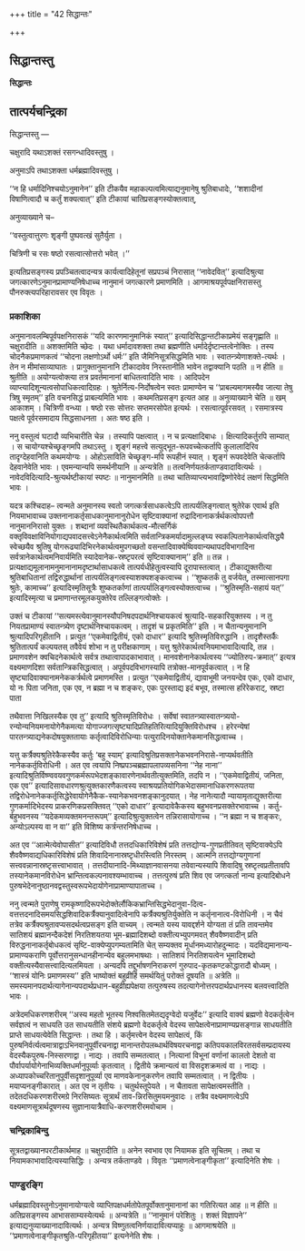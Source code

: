 +++
title = "42 सिद्धान्तः"

+++


## सिद्धान्तस्तु

**सिद्धान्तः**

## **तात्पर्यचन्द्रिका**

सिद्धान्तस्तु —

चक्षुरादि यथाऽशक्तं रसगन्धादिवस्तुषु ।

अनुमाऽपि तथाऽशक्ता धर्मब्रह्मादिवस्तुषु ।

‘‘न हि धर्मादिनिश्चयोऽनुमानेन’’ इति टीकयैव महाकल्पत्वमित्याद्यनुमानेषु श्रुतिबाधादेः, ‘‘शशादीनां विषाणित्वादौ च कर्तुं शक्यत्वात्’’ इति टीकायां चातिप्रसङ्गस्योक्तत्वात्,

अनुव्याख्याने च–

‘‘वस्तुत्वात्तुरगः शृृङ्गी पुष्पवत्खं सुतैर्युता ।

चित्रिणी च रसः षष्ठो रसत्वात्सोत्तरो भवेत् ।’’

इत्यतिप्रसङ्गस्य प्रपञ्चितत्वादन्यत्र कार्यत्वादिहेतूनां सप्रपञ्चं निरासात् ‘‘नावेदवित्’’ इत्यादिश्रुत्या जगत्कारणेऽनुमानप्रामाण्यनिषेधाच्च नानुमानं जगत्कारणे प्रमाणमिति । आगमाश्रयपूर्वपक्षनिरासस्तु पौनरुक्त्यपरिहारावसर एव विवृतः ।

### **प्रकाशिका**

अनुमानावलम्बिपूर्वपक्षनिरासकं ‘‘यदि कारणमानुमानिकं स्यात्’’ इत्यादिसिद्धान्तटीकाप्रमेयं सङ्गृह्णाति ॥ चक्षुरादीति ॥ अशक्तमिति च्छेदः । यथा धर्मादावशक्ता तथा ब्रह्मणीति धर्मादेर्दृष्टान्तत्वेनोक्तिः । तस्य चोदनैकप्रमाणकत्वं ‘‘चोदना लक्षणोऽर्थो धर्मः’’ इति जैमिनिसूत्रसिद्धमिति भावः । स्वातन्त्र्येणाशक्ते-त्यर्थः । तेन न मीमांसाव्याघातः । प्रागुक्तानुमानानि टीकादावेव निरस्तानीति भावेन तद्वाक्यानि पठति ॥ न हीति ॥ श्रुतीति ॥ अयोग्यत्वोक्त्या तत्र प्रवर्तमानानां बाधितत्वादिति भावः । आदिपदेन व्याप्त्यादिशून्यत्वसोपाधिकत्वादिग्रहः । श्रुतेर्नित्य-निर्दोषत्वेन स्वतः प्रामाण्येन च ‘‘प्राबल्यमागमस्यैव जात्या तेषु त्रिषु स्मृतम्’’ इति वचनसिद्धं प्राबल्यमिति भावः । कथमतिप्रसङ्ग इत्यत आह ॥ अनुव्याख्याने चेति ॥ खम् आकाशम् । चित्रिणी वन्ध्या । षष्ठो रसः सोत्तरः सप्तमरसोपेत इत्यर्थः । रसत्वात्पूर्वरसवत् । रसमात्रस्य पक्षत्वे पूर्वरसमादाय सिद्धसाधनता । अतः षष्ठ इति ।

ननु वस्तुत्वं घटादौ व्यभिचारीति चेन्न । तस्यापि पक्षत्वात् । न च प्रत्यक्षादिबाधः । क्षित्यादिकर्तुरपि साम्यात् । स चायोग्यश्चेच्छृङ्गमपि तथाऽस्तु । शृृङ्गं महत्त्वे सत्युद्भूत-रूपवच्चेत्कर्तापि कुलालादिरिव तादृग्देहवानिति कथमयोग्यः । ओहोऽसाविति चेच्छृङ्ग-मपि रूपहीनं स्यात् । शृृङ्गं रूपवदेवेति चेत्कर्तापि देहवानेवेति भावः । एवमन्यान्यपि समर्थनीयानि ॥ अन्यत्रेति ॥ तत्वनिर्णयतर्कताण्डवादावित्यर्थः । नावेदविदित्यादि-श्रुत्यर्थष्टीकायां स्पष्टः ॥ नानुमानमिति ॥ तथा चातिव्याप्त्यभावाद्विष्णोरेवेदं लक्षणं सिद्धमिति भावः ।

यदत्र कश्चिदाह– त्वन्मते अनुमानस्य स्वतो जगत्कर्त्रसाधकत्वेऽपि तात्पर्यलिङ्गत्वात् श्रुतेरेक एवार्थ इति नियमाभावाच्च उक्तनानाकर्तृसाधकानुमानानुरोधेन सृष्टिवाक्यानां रुद्रादिनानाकर्त्रर्थकत्वोपपत्तौ नानुमाननिरासो युक्तः । शब्दानां व्यवस्थितैकार्थकत्व-मौत्सर्गिकं वक्तृविवक्षाविनियोगाद्यपवादसत्त्वेऽनेनैकार्थत्वमिति सर्वतान्त्रिकमर्यादामुल्लङ्घ्य स्वकल्पितानेकार्थत्वसिद्ध्यै स्वेच्छयैव श्रुतिषु योगरूढ्यादिभिरनेकार्थत्वमुपगच्छतो वसन्तादिवाक्येष्विववान्यथापदविभागादिना सर्वत्रानेकार्थत्वमनिवार्यमिति स्यादेवानेक-स्रष्टृपरत्वं सृष्टिवाक्यानाम्’’ इति ॥ तन्न । प्रत्यक्षाद्यमूलानामनुमानानामदृष्टार्थासाधकत्वे तात्पर्यधीहेतुत्वस्यापि दूरापास्तत्वात् । टीकाद्युक्तरीत्या श्रुतिबाधितानां तद्विरुद्धार्थानां तात्पर्यलिङ्गत्वस्याशक्यशङ्कत्वाच्च । ‘‘शुष्कतर्कं तु वर्जयेत्, तस्मात्सानपगा श्रुतेः, कामाच्च’’ इत्यादिस्मृतिसूत्रैः शुष्कतर्काणां तात्पर्यालिङ्गत्वस्योक्तत्वाच्च । ‘‘श्रुतिस्मृति-सहायं यत्’’ इत्यादिस्मृत्या च प्रमाणान्तरमूलकयुक्तेरेव तल्लिङ्गत्वोक्तेः ।

उक्तं च टीकायां ‘‘सत्यमस्त्येवानुमानस्यौपनिषदपदार्थनिश्चायकत्वं श्रुत्यादि-सहकारियुक्तस्य । न तु नियतप्रामाण्यं स्वातन्त्र्येण दृष्टार्थनिश्चायकत्वम् । तादृशं च प्रकृतमिति’’ इति । न चैतान्यनुमानानि श्रुत्यादिपरिगृहीतानि । प्रत्युत ‘‘एकमेवाद्वितीयं, एको दाधार’’ इत्यादि श्रुतिस्मृतिविरुद्धानि । तादृशैस्तर्कैः श्रुतितात्पर्यं कल्पयतस् तवैवेयं शोभा न तु परीक्षकाणाम् । यत्तु श्रुतेरेकार्थत्वनियमाभावादित्यादि, तन्न । प्रमाणवशेन क्वचिदनेकार्थत्वे सर्वत्र तथात्वापादकाभावात् । मानवशेनानेकार्थत्वस्य ‘‘ज्योतिरुप-क्रमात्’’ इत्यत्र वक्ष्यमाणदिशा सर्वतान्त्रिकसिद्धत्वात् । अपूर्वपदविभागस्यापि तत्रोक्त-मानपूर्वकत्वात् । न हि सृष्ट्यादिवाक्यानामनेककर्त्रर्थत्वे प्रमाणमस्ति । प्रत्युत ‘‘एकमेवाद्वितीयं, द्यावाभूमी जनयन्देव एकः, एको दाधार, यो नः पिता जनिता, एक एव, न ब्रह्मा न च शङ्करः, एकः पुरस्ताद्य इदं बभूव, तस्मात्स हरिरेकराट्, स्रष्टा पाता

तथैवात्ता निखिलस्यैक एव तु’’ इत्यादि श्रुतिस्मृतिविरोधः । सर्वेषां स्वातन्त्र्यास्वातन्त्र्ययो- रन्योन्यनियमनायोगेनैकमत्या योगाज्जगत्सृष्ट्यादिप्रतिहतिरित्यादियुक्तिविरोधश्च । हरेरन्येषां पारतन्त्र्याद्यनेकदोषयुक्ततायाः कर्तृत्वादिविरोधिन्याः पत्युरादिनयोक्तानेकमानसिद्धत्वाच्च ।

यत्तु कर्त्रैक्यश्रुतिरेकैकस्यैव कर्तुः ‘बहु स्याम्’ इत्यादिश्रुतिप्रसक्तानेकभवननिरासे-नाप्यर्थवतीति नानेककर्तृविरोधिनी । अत एव त्वयापि निष्प्रपञ्चब्रह्मापलापव्यसनिना ‘‘नेह नाना’’ इत्यादिश्रुतिर्विष्ण्ववयवगुणकर्मरूपभेदशङ्कावारणेनार्थवतीत्युक्तमिति, तदपि न । ‘‘एकमेवाद्वितीयं, जनिता, एक एव’’ इत्यादिसावधारणश्रुत्युक्तकारणैकत्वस्य स्वाश्रयप्रतियोगिकभेदासमानाधिकरणरूपतया तद्विरोधेनानेककर्तृसिद्धेरेवायोगेनैकैक-स्यानेकभवनशङ्कानुदयात् । नेह नानेत्यादौ न्यायामृताद्युक्तरीत्या गुणकर्मादिभेदस्य प्राकरणिकप्रसक्तिवत् ‘‘एको दाधार’’ इत्यादावेकैकस्य बहुभवनप्रसक्तेरभावाच्च । कर्तु-र्बहुभवनस्य ‘‘यदेकमव्यक्तमनन्तरूपम्’’ इत्यादिश्रुत्युक्तत्वेन तन्निरासायोगाच्च । ‘‘न ब्रह्मा न च शङ्करः, अन्योऽल्पस्य वा न वा’’ इति विशिष्य कर्त्रन्तरनिषेधाच्च ।

अत एव ‘‘आत्मेत्येवोपासीत’’ इत्यादिविधौ तत्तदधिकारिविशेषं प्रति तत्तद्योग्य-गुणप्रतीतिवत् सृष्टिवाक्येऽपि शैववैष्णवाद्यधिकारिविशेषं प्रति शिवादिनानास्रष्टृधीरस्त्विति निरस्तम् । आत्मनि तत्तद्योग्यगुणानां सत्त्ववन्नानास्रष्टृसत्त्वाभावात् । तत्तदीयानादि-मिथ्याज्ञानवासनया तवेवान्यस्यापि शिवादिषु स्रष्टृत्वप्रतीतावपि तस्यानेकमानविरोधेन भ्रान्तित्वकल्पनावश्यम्भावाच्च । तत्तत्पुरुषं प्रति शिव एव जगत्कर्ता नान्य इत्यादिबोधने पुरुषभेदेनानुष्ठानवद्वस्तुस्वरूपभेदायोगेनाप्रामाण्यापाताच्च ।

ननु त्वन्मते पुराणेषु रामकृष्णादिरूपभेदोक्तेर्लौकिकभ्रान्तिसिद्धभेदानुवा-दित्व-वत्तत्तदनादिसमयसिद्धशिवादिकर्त्रैक्यानुवादित्वेनापि कर्त्रैक्यश्रुतिर्युक्तेति न कर्तृनानात्व-विरोधिनी । न चैवं तत्रेव कर्त्रैक्यश्रुतावप्यसदर्थत्वप्रसङ्ग इति वाच्यम् । त्वन्मते यस्य यावद्दर्शने योग्यता तं प्रति तावन्तमेव सातिशयं ब्रह्मानन्दैकदेशं निरतिशयतया भूम-ब्रह्मादिशब्दो वक्तीत्यभ्युपगमवत् शैववैष्णवादीन् प्रति विरुद्धनानाकर्तृबोधकत्वं सृष्टि-वाक्येप्युपगम्यतामिति चेत् सम्यक्तव मूर्धानमध्यारोहदुन्मादः । यदविद्यमानान्य-प्रामाण्यकराणि पूर्वोत्तरानुसन्धानहीनान्येव बहुलमभाषथाः । सातिशयं निरतिशयत्वेन भूमादिशब्दो वक्तीत्यस्यैवासत्त्वादित्यलमियता । अन्यदपि तद्दुर्भाषणनिराकरणं गुरुपाद-कृतकण्टकोद्धारादौ बोध्यम् । ‘‘शास्त्रं योनिः प्रमाणमस्य’’ इति भाष्योक्तं बहुव्रीहिं समर्थयितुं परोक्तं दूषयति ॥ अत्रेति ॥ समस्यमानपदार्थत्यागेनान्यपदार्थप्रधान-बहुव्रीह्यपेक्षया तत्पुरुषस्य तदत्यागेनोत्तरपदार्थप्रधानस्य बलवत्त्वादिति भावः ।

अत्रेदमधिकरणशरीरम् ‘‘अस्य महतो भूतस्य निश्वसितमेतद्यदृग्वेदो यजुर्वेदः’’ इत्यादि वाक्यं ब्रह्मणो वेदकर्तृत्वेन सर्वज्ञत्वं न साधयति उत साधयतीति संशये ब्रह्मणो वेदकर्तृत्वे वेदस्य सापेक्षत्वेनाप्रामाण्यप्रसङ्गान्न साधयतीति प्राप्ते साधयत्येवेति सिद्धान्तः । तथा हि । कर्तृमत्त्वेन वेदस्य सापेक्षत्वं, किं पुरुषनिर्वर्त्यत्वमात्राद्वाऽभिनवानुपूर्वीरचनाद्वा मानान्तरोपलब्धार्थविषयरचनाद्वा कतिपयकालविरतसर्वसम्प्रदायस्य वेदस्यैकपुरुष-निस्सरणाद्वा । नाद्यः । तवापि सम्मतत्वात् । नित्यानां विभूनां वर्णानां कालतो देशतो वा पौर्वापर्यायोगेनाभिव्यक्तिधर्मानुपूर्व्याः कृतत्वात् । द्वितीये क्रमान्यत्वं वा विसदृशक्रमत्वं वा । नाद्यः । अध्यापकोच्चरितानुपूर्वीसदृशानुपूर्व्या एव माणवकेनानुकरणेन तवापि सम्मतत्वात् । न द्वितीयः । मयाप्यनङ्गीकारात् । अत एव न तृतीयः । चतुर्थस्तूपेयते । न चैतावता सापेक्षत्वमस्तीति । तदेतदधिकरणशरीरमग्रे निरसिष्यतः सूत्रार्थं ताव-न्निरसितुमयमनुवादः । तत्रैव वक्ष्यमाणत्वेऽपि वक्ष्यमाणसूत्रार्थदूषणस्य सुज्ञानायात्रैवाधि-करणशरीरमवोचाम ।

### **चन्द्रिकाबिन्दु**

सूत्रतद्वाख्यानपरटीकार्थमाह ॥ चक्षुरादीति ॥ अनेन स्वभाव एव नियामक इति सूचितम् । तथा च नियामकाभावादित्यस्यासिद्धिः । अन्यत्र तर्कताण्डवे । विवृतः ‘‘प्रमाणत्वेनाङ्गीकृता’’ इत्यादिनेति शेषः ।

### **पाण्डुरङ्गि**

धर्मब्रह्मादिवस्तुनोऽनुमानायोग्यत्वे व्याप्तिपक्षधर्मतोपेतपूर्वोक्तानुमानानां का गतिरित्यत आह ॥ न हीति ॥ अतिप्रसङ्गस्य आभाससाम्यस्येत्यर्थः ॥ अन्यत्रेति ॥ ‘‘नानुमानं परेशितुः । शक्तं विज्ञापने’’ इत्याद्यनुव्याख्यानादावित्यर्थः । अन्यत्र विष्णुतत्वनिर्णयादावित्यप्याहुः ॥ आगमाश्रयेति ॥ ‘‘प्रमाणत्वेनाङ्गीकृतश्रुति-परिगृहीतया’’ इत्यनेनेति शेषः ।

